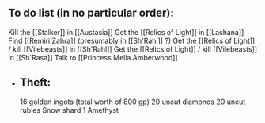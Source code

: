 ## To do list (in no particular order):
Kill the [[Stalker]] in [[Austasia]]
Get the [[Relics of Light]] in [[Lashana]]
Find [[Remiri Zahra]] (presumably in [[Sh'Rahl]] ?)
Get the [[Relics of Light]] / kill [[Vilebeasts]] in [[Sh'Rahl]]
Get the [[Relics of Light]] / kill [[Vilebeasts]] in [[Sh'Rasa]]
Talk to [[Princess Melia Amberwood]]
- ## Theft:
  16 golden ingots (total worth of 800 gp)
  20 uncut diamonds
  20 uncut rubies
  Snow shard
  1 Amethyst